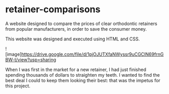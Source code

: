 # retainer-comparisons
A website designed to compare the prices of clear orthodontic retainers from popular manufacturers, in order to save the consumer money.

This website was designed and executed using HTML and CSS.

![image]https://drive.google.com/file/d/1pjOJUTXfaNWyssr9uCGClN69frnGBW-t/view?usp=sharing


When I was first in the market for a new retainer, I had just finished spending thousands of dollars to straighten my teeth. I wanted to find the best deal I could to keep them looking their best: that was the impetus for this project.
